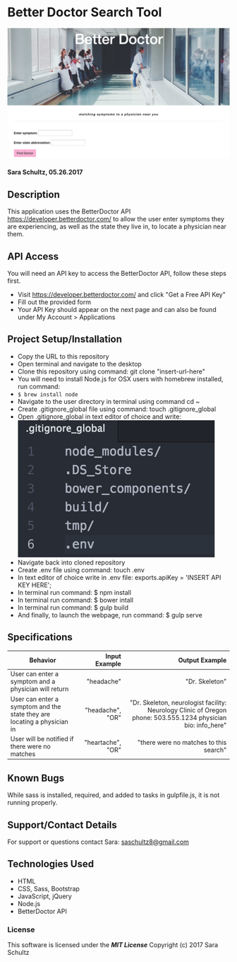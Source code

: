# Better Doctor Search Tool
![screenshot](/img/preview.png)


#### Sara Schultz, 05.26.2017

## Description

This application uses the BetterDoctor API https://developer.betterdoctor.com/ to allow the user enter symptoms they are experiencing, as well as the state they live in, to locate a physician near them.

## API Access
You will need an API key to access the BetterDoctor API, follow these steps first.
* Visit https://developer.betterdoctor.com/ and click "Get a Free API Key"
* Fill out the provided form
* Your API Key should appear on the next page and can also be found under My Account > Applications


## Project Setup/Installation

* Copy the URL to this repository
* Open terminal and navigate to the desktop
* Clone this repository using command: git clone "insert-url-here"
* You will need to install Node.js for OSX users with homebrew installed, run command:
* `$ brew install node`
* Navigate to the user directory in terminal using command cd ~
* Create .gitignore_global file using command: touch .gitignore_global
* Open .gitignore_global in text editor of choice and write:
  ![screenshot](/img/gitignore_global.png)
* Navigate back into cloned repository
* Create .env file using command: touch .env
* In text editor of choice write in .env file:
  exports.apiKey = 'INSERT API KEY HERE';
* In terminal run command: $ npm install
* In terminal run command: $ bower intall
* In terminal run command: $ gulp build
* And finally, to launch the webpage, run command: $ gulp serve


## Specifications

| Behavior                   | Input Example     | Output Example    |
| -------------------------- | -----------------:| -----------------:|
| User can enter a symptom and a physician will return| "headache" | "Dr. Skeleton" |
| User can enter a symptom and the state they are locating a physician in |  "headache", "OR" | "Dr. Skeleton, neurologist facility: Neurology Clinic of Oregon phone: 503.555.1234 physician bio: info_here" |
| User will be notified if there were no matches | "heartache", "OR" | "there were no matches to this search" |

## Known Bugs
While sass is installed, required, and added to tasks in gulpfile.js, it is not running properly.

## Support/Contact Details
For support or questions contact Sara: saschultz8@gmail.com

## Technologies Used
* HTML
* CSS, Sass, Bootstrap
* JavaScript, jQuery
* Node.js
* BetterDoctor API

### License

This software is licensed under the **_MIT License_** Copyright (c) 2017 Sara Schultz
